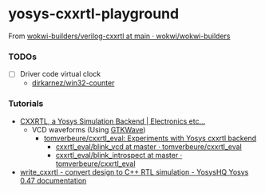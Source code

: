 yosys-cxxrtl-playground
=======================
From [wokwi-builders/verilog-cxxrtl at main · wokwi/wokwi-builders](https://github.com/wokwi/wokwi-builders/tree/main/verilog-cxxrtl)

### TODOs
- [ ] Driver code virtual clock
  - [dirkarnez/win32-counter](https://github.com/dirkarnez/win32-counter)
  
### Tutorials
- [CXXRTL, a Yosys Simulation Backend | Electronics etc…](https://tomverbeure.github.io/2020/08/08/CXXRTL-the-New-Yosys-Simulation-Backend.html#dumping-vcd-waveforms)
  - VCD waveforms (Using [GTKWave](https://gtkwave.sourceforge.net/))
    - [tomverbeure/cxxrtl_eval: Experiments with Yosys cxxrtl backend](https://github.com/tomverbeure/cxxrtl_eval)
      - [cxxrtl_eval/blink_vcd at master · tomverbeure/cxxrtl_eval](https://github.com/tomverbeure/cxxrtl_eval/tree/master/blink_vcd)
      - [cxxrtl_eval/blink_introspect at master · tomverbeure/cxxrtl_eval](https://github.com/tomverbeure/cxxrtl_eval/tree/master/blink_introspect)
- [write_cxxrtl - convert design to C++ RTL simulation - YosysHQ Yosys 0.47 documentation](https://yosyshq.readthedocs.io/projects/yosys/en/0.47/cmd/write_cxxrtl.html)
